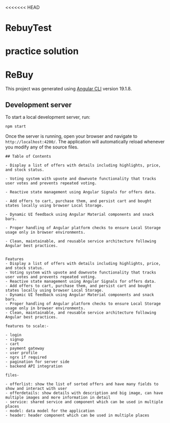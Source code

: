 <<<<<<< HEAD
# RebuyTest
practice solution
=======
# ReBuy

This project was generated using [Angular CLI](https://github.com/angular/angular-cli) version 19.1.8.

## Development server

To start a local development server, run:

```bash
npm start
```

Once the server is running, open your browser and navigate to `http://localhost:4200/`. The application will automatically reload whenever you modify any of the source files.
```
## Table of Contents

- Display a list of offers with details including highlights, price, and stock status.

- Voting system with upvote and downvote functionality that tracks user votes and prevents repeated voting.

- Reactive state management using Angular Signals for offers data.

- Add offers to cart, purchase them, and persist cart and bought states locally using browser Local Storage.

- Dynamic UI feedback using Angular Material components and snack bars.

- Proper handling of Angular platform checks to ensure Local Storage usage only in browser environments.

- Clean, maintainable, and reusable service architecture following Angular best practices.


Features
- Display a list of offers with details including highlights, price, and stock status.
- Voting system with upvote and downvote functionality that tracks user votes and prevents repeated voting.
- Reactive state management using Angular Signals for offers data.
- Add offers to cart, purchase them, and persist cart and bought states locally using browser Local Storage.
- Dynamic UI feedback using Angular Material components and snack bars.
- Proper handling of Angular platform checks to ensure Local Storage usage only in browser environments.
- Clean, maintainable, and reusable service architecture following Angular best practices.

features to scale:-

- login
- signup
- cart
- payment gateway
- user profile
- ngrx if required
- pagination for server side
- backend API integration

files-

- offerlist: show the list of sorted offers and have many fields to show and interact with user
- offerdetails: show details with description and big image, can have multiple images and more information in detail
- service: shared service and component which can be used in multiple places
- model: data model for the application
- header: header component which can be used in multiple places



